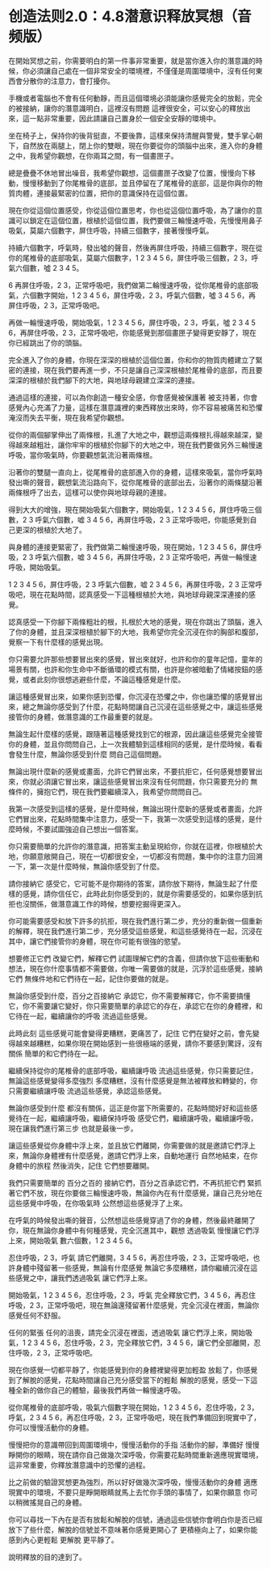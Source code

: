 # 创造法则2.0：4.8潜意识释放冥想（音频版）

在開始冥想之前，你需要明白的第一件事非常重要，就是當你進入你的潛意識的時候，你必須讓自己處在一個非常安全的環境裡，不僅僅是周圍環境中，沒有任何東西會分散你的注意力，會打擾你。

手機或者電腦也不會有任何動靜，而且這個環境必須能讓你感覺完全的放鬆，完全的被接納，讓你的潛意識明白，這裡沒有問題 這裡很安全，可以安心的釋放出來，這一點非常重要，因此請讓自己置身於一個安全安靜的環境中。

坐在椅子上，保持你的後背挺直，不要後靠，這樣來保持清醒與警覺，雙手掌心朝下，自然放在兩腿上，閉上你的雙眼，現在你要從你的頭腦中出來，進入你的身體之中，我希望你觀想，在你兩耳之間，有一個畫匣子。

總是疊疊不休地冒出噪音，我希望你觀想，這個畫匣子改變了位置，慢慢向下移動，慢慢移動到了你尾椎骨的底部，並且停留在了尾椎骨的底部，這是你與你的物質肉體，連接最緊密的位置，把你的意識保持在這個位置。

現在你從這個位置感受，你從這個位置思考，你也從這個位置呼吸，為了讓你的意識可以鎖定在這個位置，根植於這個位置，我們要做三輪慢速呼吸，先慢慢用鼻子吸氣，莫屬六個數字，屏住呼吸，持續三個數字，接著慢慢呼氣。

持續六個數字，呼氣時，發出噓的聲音，然後再屏住呼吸，持續三個數字，現在從你的尾椎骨的底部吸氣，莫屬六個數字，1 2 3 4 5 6，屏住呼吸三個數，2 3，呼氣六個數，噓 2 3 4 5。

6 再屏住呼吸，2 3，正常呼吸吧，我們做第二輪慢速呼吸，從你尾椎骨的底部吸氣，六個數字開始，1 2 3 4 5 6，屏住呼吸，2 3，呼氣六個數，噓 3 4 5 6，再屏住呼吸，2 3，正常呼吸吧。

再做一輪慢速呼吸，開始吸氣，1 2 3 4 5 6，屏住呼吸，2 3，呼氣，噓 2 3 4 5 6，再屏住呼吸，2 3，正常呼吸吧，你能感覺到那個畫匣子變得更安靜了，現在你已經跳出了你的頭腦。

完全進入了你的身體，你現在深深的根植於這個位置，你和你的物質肉體建立了緊密的連接，現在我們要再進一步，不只是讓自己深深根植於尾椎骨的底部，而且要深深的根植於我們腳下的大地，與地球母親建立深深的連接。

通過這樣的連接，可以為你創造一種安全感，你會感覺被保護著 被支持著，你會感覺內心充滿了力量，這樣在潛意識裡的東西釋放出來時，你不容易被痛苦和恐懼淹沒而失去平衡，現在我希望你觀想。

從你的兩個腳掌伸出了兩條根，扎進了大地之中，觀想這兩條根扎得越來越深，變得越來越粗壯，讓你牢牢的根植於你腳下的大地之中，現在我們要做另外三輪慢速呼吸，當你吸氣時，你要觀想氣流沿著兩條根。

沿著你的雙腿一直向上，從尾椎骨的底部進入你的身體，這樣來吸氣，當你呼氣時發出嘶的聲音，觀想氣流沿路向下，從你尾椎骨的底部出去，沿著你的兩條腿沿著兩條根呼了出去，這樣可以使你與地球母親的連接。

得到大大的增強，現在開始吸氣六個數字，開始吸氣，1 2 3 4 5 6，屏住呼吸三個數，2 3 呼氣六個數，嘘 3 4 5 6，再屏住呼吸，2 3 正常呼吸吧，你能感覺到自己更深的根植於大地了。

與身體的連接更緊密了，我們做第二輪慢速呼吸，現在開始，1 2 3 4 5 6，屏住呼吸，2 3 呼氣六個數，嘘 3 4 5 6，再屏住呼吸，2 3 正常呼吸吧，再做一輪慢速呼吸，開始吸氣。

1 2 3 4 5 6，屏住呼吸，2 3 呼氣六個數，嘘 2 3 4 5 6，再屏住呼吸，2 3 正常呼吸吧，現在花點時間，認真感受一下這種根植於大地，與地球母親深深連接的感覺。

認真感受一下你腳下兩條粗壯的根，扎根於大地的感覺，現在你跳出了頭腦，進入了你的身體，並且深深根植於腳下的大地，我希望你完全沉浸在你的胸部和腹部，覺察一下有什麼樣的感覺出現。

你只需要允許那些想要冒出來的感覺，冒出來就好，也許和你的童年記憶，童年的場景有關，也許和你生命中不斷循環的模式有關，也許是你被暗動了情緒按鈕的感覺，或者此刻你很想逃避些什麼，不論這種感覺是什麼。

讓這種感覺冒出來，如果你感到恐懼，你沉浸在恐懼之中，你也讓恐懼的感覺冒出來，總之無論你感受到了什麼，花點時間讓自己沉浸在這些感覺之中，讓這些感覺接管你的身體，做潛意識的工作最重要的就是。

無論生起什麼樣的感覺，跟隨著這種感覺找到它的根源，因此讓這些感覺完全接管你的身體，並且你問問自己，上一次我體驗到這樣相同的感覺，是什麼時候，看看會發生什麼，無論你感受到什麼 問自己這個問題。

無論出現什麼新的感覺或畫面，允許它們冒出來，不要抗拒它，任何感覺想要冒出來，你就必須讓它冒出來，讓這些感覺冒出來沒有任何問題，你只需要充分的 無條件的，擁抱它們，現在我們要繼續深入，我希望你問問自己。

我第一次感受到這樣的感覺，是什麼時候，無論出現什麼新的感覺或者畫面，允許它們冒出來，花點時間集中注意力，感受一下，我第一次感受到這樣的感覺，是什麼時候，不要試圖強迫自己想出一個答案。

你只需要簡單的允許你的潛意識，把答案主動呈現給你，你就在這裡，你根植於大地，你願意敞開自己，現在一切都很安全，一切都沒有問題，集中你的注意力回溯一下，第一次是什麼時候，無論你感受到了什麼。

請你接納它 感受它，它可能不是你期待的答案，請你放下期待，無論生起了什麼樣的感覺，請你信任它，此時此刻你感受到的，就是你需要感受的，如果你感到抗拒也沒關係，做潛意識工作的時候，想要挖掘得更深入。

你可能需要感受和放下許多的抗拒，現在我們進行第二步，充分的重新做一個重新的解釋，現在我們進行第二步，充分感受這些感覺，和這些感覺待在一起，沉浸在其中，讓它們接管你的身體，現在你可能有很強的慾望。

想要修正它們 改變它們，解釋它們 試圖理解它們的含義，但請你放下這些衝動和想法，現在你什麼事情都不需要做，你唯一需要做的就是，沉浮於這些感覺，接納它們 無條件地和它們待在一起，記住你要做的就是。

無論你感受到什麼，百分之百接納它 承認它，你不需要解釋它，你不需要搞懂它，你不需要讓它變好，你只需要簡單的承認它的存在，承認它在你的身體裡，和它待在一起，繼續讓你的呼吸 流過這些感覺。

此時此刻 這些感覺可能會變得更糟糕，更痛苦了，記住 它們在變好之前，會先變得越來越糟糕，如果你現在開始感到一些很極端的感覺，請你不要感到驚訝，沒有關係 簡單的和它們待在一起。

繼續保持從你的尾椎骨的底部呼吸，繼續讓呼吸 流過這些感覺，你只需要記住，無論這些感覺變得多麼強烈 多麼糟糕，沒有什麼感覺是無法被釋放和轉變的，你只需要繼續讓呼吸 流過這些感覺，承認這些感覺。

無論你感受到什麼 都沒有關係，這正是你當下所需要的，花點時間好好和這些感覺待在一起，繼續讓呼吸，繼續保持呼吸 感受它們，繼續讓呼吸，繼續讓呼吸，現在讓我們進行第三步 也就是最後一步。

讓這些感覺從你身體中浮上來，並且放它們離開，你需要做的就是邀請它們浮上來，無論你身體裡有什麼感覺，邀請它們浮上來，自動地運行 自然地結束，在你身體中的旅程 然後消失，記住 它們想要離開。

我們只需要簡單的 百分之百的 接納它們，百分之百承認它們，不再抗拒它們 緊抓著它們不放，現在你要做三輪慢速呼吸，無論你內在有什麼感覺，讓自己充分地在這些感覺中呼吸，在你吸氣時 公然想這些感覺浮了上來。

在呼氣的時候發出嘶的聲音，公然想這些感覺穿過了你的身體，然後最終離開了你，現在無論你身體中有何種感覺，完全沉進其中，觀想 透過吸氣 慢慢讓它們浮上來，開始吸氣 數六個數，1 2 3 4 5 6。

忍住呼吸，2 3，呼氣 請它們離開，3 4 5 6，再忍住呼吸，2 3，正常呼吸吧，也許身體中殘留著一些感覺，無論有什麼感覺 無論它多麼糟糕，請你繼續沉浸在這些感覺之中，讓我們透過吸氣 讓它們浮上來。

開始吸氣，1 2 3 4 5 6，忍住呼吸，2 3，呼氣 完全釋放它們，3 4 5 6，再忍住呼吸，2 3，正常呼吸吧，現在無論還殘留著什麼感覺，完全沉浸在裡面，無論你感覺任何不舒服。

任何的緊張 任何的沮喪，請完全沉浸在裡面，透過吸氣 讓它們浮上來，開始吸氣，1 2 3 4 5 6，忍住呼吸，2 3，完全釋放它們，3 4 5 6，讓它們全部離開，忍住呼吸，2 3，正常呼吸吧。

現在你感覺一切都平靜了，你能感覺到你的身體裡變得更加輕盈 放鬆了，你感覺到了解脫的感覺，花點時間讓自己充分感受當下的輕鬆 解脫的感覺，感受一下這種全新的做你自己的體驗，最後我們再做一輪慢速呼吸。

從你尾椎骨的底部呼吸，吸氣六個數字現在開始，1 2 3 4 5 6，忍住呼吸，2 3，呼氣，2 3 4 5 6，再忍住呼吸，2 3，正常呼吸吧，現在我們準備回到現實中了，你可以慢慢活動你的身體。

慢慢把你的意識帶回到周圍環境中，慢慢活動你的手指 活動你的腳，準備好 慢慢睜開你的眼睛，現在請你自己做幾次深呼吸，你需要花點時間重新適應現實環境，這非常重要，你釋放潛意識中的恐懼的過程。

比之前做的驗證冥想更為強烈，所以好好做幾次深呼吸，慢慢活動你的身體 適應現實中的環境，不要只是睜開眼睛就馬上去忙你手頭的事情了，如果你願意 你可以稍微搖晃自己的身體。

你可以尋找一下內在是否有放鬆和解脫的信號，通過這些信號你會明白你是否已經放下了些什麼，解脫的信號並不意味著你感覺更開心了 更積極向上了，如果你能感到內心更輕鬆 更解脫 更平靜了。

說明釋放的目的達到了。